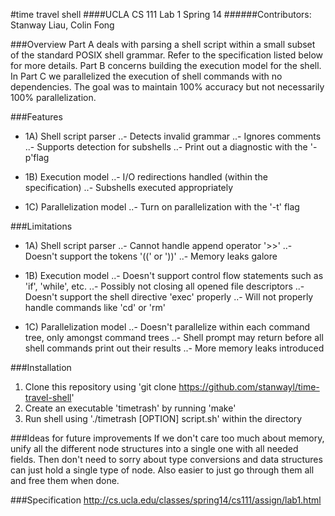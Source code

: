 #time travel shell
####UCLA CS 111 Lab 1 Spring 14
######Contributors: Stanway Liau, Colin Fong

###Overview
Part A deals with parsing a shell script within a small subset of the standard POSIX shell grammar.
Refer to the specification listed below for more details. Part B concerns building the execution
model for the shell. In Part C we parallelized the execution of shell commands with no dependencies.
The goal was to maintain 100% accuracy but not necessarily 100% parallelization.

###Features
- 1A) Shell script parser
..- Detects invalid grammar
..- Ignores comments
..- Supports detection for subshells
..- Print out a diagnostic with the '-p'flag

- 1B) Execution model
..- I/O redirections handled (within the specification)
..- Subshells executed appropriately

- 1C) Parallelization model
..- Turn on parallelization with the '-t' flag

###Limitations
- 1A) Shell script parser
..- Cannot handle append operator '>>'
..- Doesn't support the tokens '((' or '))'
..- Memory leaks galore

- 1B) Execution model
..- Doesn't support control flow statements such as 'if', 'while', etc.
..- Possibly not closing all opened file descriptors
..- Doesn't support the shell directive 'exec' properly
..- Will not properly handle commands like 'cd' or 'rm'

- 1C) Parallelization model
..- Doesn't parallelize within each command tree, only amongst command trees
..- Shell prompt may return before all shell commands print out their results
..- More memory leaks introduced

###Installation
1. Clone this repository using 'git clone https://github.com/stanwayl/time-travel-shell'
2. Create an executable 'timetrash' by running 'make'
3. Run shell using './timetrash [OPTION] script.sh' within the directory

###Ideas for future improvements
If we don't care too much about memory, unify all the different
node structures into a single one with all needed fields. Then
don't need to sorry about type conversions and data structures
can just hold a single type of node. Also easier to just go
through them all and free them when done. 

###Specification
http://cs.ucla.edu/classes/spring14/cs111/assign/lab1.html